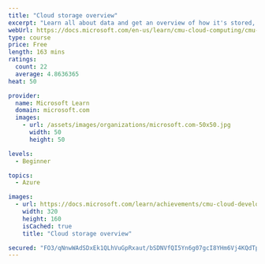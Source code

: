 ```yaml
---
title: "Cloud storage overview"
excerpt: "Learn all about data and get an overview of how it's stored, including local and distributed file systems, databases, and object storage."
webUrl: https://docs.microsoft.com/en-us/learn/cmu-cloud-computing/cmu-cloud-storage/
type: course
price: Free
length: 163 mins
ratings:
  count: 22
  average: 4.8636365
heat: 50

provider:
  name: Microsoft Learn
  domain: microsoft.com
  images:
    - url: /assets/images/organizations/microsoft.com-50x50.jpg
      width: 50
      height: 50

levels:
  - Beginner

topics:
  - Azure

images:
  - url: https://docs.microsoft.com/learn/achievements/cmu-cloud-developer/cloud-storage-overview-social.png
    width: 320
    height: 160
    isCached: true
    title: "Cloud storage overview"

secured: "FO3/qNnwWAdSDxEk1QLhVuGpRxaut/bSDNVfQI5Yn6g07gcI8YHm6Vj4KQdTpYLTEZVtbpxbJa7B5WkGLxeD4GRnfF8JKU6JuK5BlqJWEwCqTPed0P9YRwFGDcM7QC6RYgWwoPH/mnIvVedxMxUmzpVwmAwaIcc5ZyDx8oN3KAeW2+Zcfm9q1BHJus354/JpVKmCeeC+RDHJYmrNYxt9L7qZ4gcTnuzs1Oe0ont35N0Mt+kcuxYl3o2Shc/OxGoHaZlCN8C2lzarex5N9v75zpIkboYj9BxAs1qkeR0sJl3bnoAByqe0dC7Qgkvf4lN0BLgaTqhmSGqkb1ETqwQ5kbxg5SQkdHHyVg5/u0jUcgrG6Z8yuEvwsO2thW9BAJwBFV9GaoofMnb1xK398D9vtA==;2rVcVpHB30yrBh2dZyIReg=="
---
```


